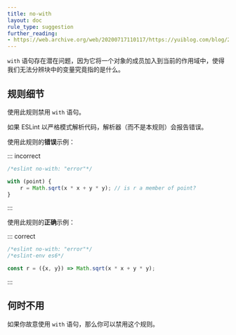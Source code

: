 ```yaml
---
title: no-with
layout: doc
rule_type: suggestion
further_reading:
- https://web.archive.org/web/20200717110117/https://yuiblog.com/blog/2006/04/11/with-statement-considered-harmful/
---
```


`with` 语句存在潜在问题，因为它将一个对象的成员加入到当前的作用域中，使得我们无法分辨块中的变量究竟指的是什么。

## 规则细节

使用此规则禁用 `with` 语句。

如果 ESLint 以严格模式解析代码，解析器（而不是本规则）会报告错误。

使用此规则的**错误**示例：

::: incorrect

```js
/*eslint no-with: "error"*/

with (point) {
    r = Math.sqrt(x * x + y * y); // is r a member of point?
}
```

:::

使用此规则的**正确**示例：

::: correct

```js
/*eslint no-with: "error"*/
/*eslint-env es6*/

const r = ({x, y}) => Math.sqrt(x * x + y * y);
```

:::

## 何时不用

如果你故意使用 `with` 语句，那么你可以禁用这个规则。
